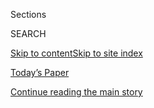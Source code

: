 <div id="app">

<div>

<div class="NYTAppHideMasthead css-1r6wvpq e1suatyy0">

<div class="section css-ui9rw0 e1suatyy2">

<div class="css-eph4ug er09x8g0">

<div class="css-6n7j50">

</div>

<span class="css-1dv1kvn">Sections</span>

<div class="css-10488qs">

<span class="css-1dv1kvn">SEARCH</span>

</div>

[Skip to content](#site-content)[Skip to site
index](#site-index)

</div>

<div class="css-10698na e1huz5gh0">

</div>

</div>

<div id="masthead-bar-one" class="section hasLinks css-15hmgas e1csuq9d3">

<div class="css-uqyvli e1csuq9d0">

</div>

<div class="css-1uqjmks e1csuq9d1">

</div>

<div class="css-9e9ivx">

[](https://myaccount.nytimes3xbfgragh.onion/auth/login?response_type=cookie&client_id=vi)

</div>

<div class="css-1bvtpon e1csuq9d2">

[Today’s Paper](https://www.nytimes3xbfgragh.onion/section/todayspaper)

</div>

</div>

</div>

</div>

<div data-aria-hidden="false">

<div id="site-content" data-role="main">

<div id="top-wrapper" class="css-15p45cc eaca97t0" type="top">

<div id="top-slug" class="css-19x0jxb eaca97t1" hidden="">

Advertisement

</div>

[Continue reading the main
story](#after-top)

<div class="ad top-wrapper" style="text-align:center;height:100%;display:block;min-height:90px">

<div id="top" class="place-ad" data-position="top" data-size-key="top">

</div>

</div>

<div id="after-top">

</div>

</div>

<div id="byline" class="section css-15h4p1b e9abtgs0">

<div class="css-1j21atc e1svk9qx1">

<div class="css-nfcc9b e1svk9qx3">

<div class="css-cnx41t">

![Portrait of Eric
Asimov](https://static01.graylady3jvrrxbe.onion/images/2018/06/13/multimedia/author-eric-asimov/author-eric-asimov-thumbLarge.jpg)

</div>

<div class="css-vl9dhg e1svk9qx5">

<div class="css-1nrhkj6 e1svk9qx6">

# Eric Asimov

</div>

## <span></span>

Eric Asimov is The Times’s wine critic.

<span class="css-dd5dyy">More**</span>

</div>

</div>

</div>

<div>

<div id="mid1-wrapper" class="css-1mn4oms eaca97t0" type="rank">

<div id="mid1-slug" class="css-1tag3rd eaca97t1">

Advertisement

</div>

[Continue reading the main
story](#after-mid1)

<div id="mid1" class="ad mid1-wrapper" style="text-align:center;height:100%;display:block">

</div>

<div id="after-mid1">

</div>

</div>

</div>

<div class="css-185go5a e1o5byef0">

<div class="css-15cbhtu">

  - [Latest](#stream-panel)
  - <span class="css-6n7j50">Search</span>
    <div class="control">
    <div class="label-container css-1dv1kvn">
    Search
    </div>
    <div class="css-wm4t3d">
    **<span id="clear-search-input" class="css-1dv1kvn">Clear this text
    input</span>
    </div>
    </div>
    <span class="css-1iovbfw"></span>

<div id="stream-panel" class="section css-8msx5b e1jz0cab1">

<div class="css-13mho3u">

1.  
    
    <div class="css-1cp3ece">
    
    <div class="css-1l4spti">
    
    [](/2020/09/10/dining/drinks/river-cafe-wine-joseph-delissio.html)
    
    <div class="css-79elbk">
    
    ![](https://static01.graylady3jvrrxbe.onion/images/2020/09/16/dining/10pour1/10pour1-thumbWide.jpg?quality=75&auto=webp&disable=upscale)
    
    </div>
    
    ### <span class="css-m70j1g">The Pour</span>
    
    ## After 43 Years, the Wine Sentinel of the River Café Stands Down
    
    Joseph DeLissio, “a blue-collar kid in a white-collar job,” saw the
    rise of American wine culture and put together an ever-changing,
    world-class list.
    
    <div class="css-1nqbnmb ea5icrr0">
    
    By <span class="css-1n7hynb">Eric
    Asimov</span>
    
    </div>
    
    </div>
    
    <div class="css-1lc2l26 e1xfvim33">
    
    </div>
    
    </div>

2.  
    
    <div class="css-1cp3ece">
    
    <div class="css-1l4spti">
    
    [](/2020/09/03/dining/drinks/wine-school-zinfandel.html)
    
    <div class="css-79elbk">
    
    ![](https://static01.graylady3jvrrxbe.onion/images/2020/09/09/dining/09Wine-School-Zinfandel/09Wine-School-Zinfandel-thumbWide-v2.jpg?quality=75&auto=webp&disable=upscale)
    
    </div>
    
    ### <span class="css-m70j1g">Wine School</span>
    
    ## Finding the Heart of Zinfandel
    
    Debating authenticity in wine is often pointless, especially with
    New World wines. That leaves more options for producers, who are
    free to surprise.
    
    <div class="css-1nqbnmb ea5icrr0">
    
    By <span class="css-1n7hynb">Eric
    Asimov</span>
    
    </div>
    
    </div>
    
    <div class="css-1lc2l26 e1xfvim33">
    
    </div>
    
    </div>

3.  
    
    <div class="css-1cp3ece">
    
    <div class="css-1l4spti">
    
    [](/2020/09/03/dining/drinks/wine-school-assignment-northern-rhone-reds.html)
    
    <div class="css-79elbk">
    
    ![](https://static01.graylady3jvrrxbe.onion/images/2020/09/09/dining/09Next/09Next-thumbWide-v2.jpg?quality=75&auto=webp&disable=upscale)
    
    </div>
    
    ### <span class="css-m70j1g">Wine School</span>
    
    ## A Study in the Subtleties of Northern Rhône Terroirs
    
    What does a comparison of three bottles from different appellations
    reveal? Conclusive proof of the power of place is hard to determine.
    
    <div class="css-1nqbnmb ea5icrr0">
    
    By <span class="css-1n7hynb">Eric
    Asimov</span>
    
    </div>
    
    </div>
    
    <div class="css-1lc2l26 e1xfvim33">
    
    </div>
    
    </div>

4.  
    
    <div class="css-1cp3ece">
    
    <div class="css-1l4spti">
    
    [](/2020/08/20/dining/drinks/german-wines.html)
    
    <div class="css-79elbk">
    
    ![](https://static01.graylady3jvrrxbe.onion/images/2020/08/26/dining/20pour/20pour-thumbWide.jpg?quality=75&auto=webp&disable=upscale)
    
    </div>
    
    ### <span class="css-m70j1g">The Pour</span>
    
    ## There’s More to German Wine Than Riesling
    
    Germany produces a host of great wines, made from grapes both famous
    and little known. Often, they are produced in small lots and are
    great values.
    
    <div class="css-1nqbnmb ea5icrr0">
    
    By <span class="css-1n7hynb">Eric
    Asimov</span>
    
    </div>
    
    </div>
    
    <div class="css-1lc2l26 e1xfvim33">
    
    </div>
    
    </div>

5.  
    
    <div class="css-1cp3ece">
    
    <div class="css-1l4spti">
    
    [](/2020/08/06/dining/drinks/valentina-passalacqua-natural-wine-italy.html)
    
    <div class="css-79elbk">
    
    ![](https://static01.graylady3jvrrxbe.onion/images/2020/08/12/dining/06pour/06pour-thumbWide.jpg?quality=75&auto=webp&disable=upscale)
    
    </div>
    
    ### <span class="css-m70j1g">The Pour</span>
    
    ## Wine Joins the 2020 Debate Over Privilege and Justice
    
    An accusation involving migrant labor in Puglia leads to
    self-examination and, perhaps, new awareness of the treatment of
    agricultural workers.
    
    <div class="css-1nqbnmb ea5icrr0">
    
    By <span class="css-1n7hynb">Eric
    Asimov</span>
    
    </div>
    
    </div>
    
    <div class="css-1lc2l26 e1xfvim33">
    
    </div>
    
    </div>

6.  
    
    <div class="css-1cp3ece">
    
    <div class="css-1l4spti">
    
    [](/2020/07/30/dining/drinks/wine-school-assignment-zinfandel.html)
    
    <div class="css-79elbk">
    
    ![](https://static01.graylady3jvrrxbe.onion/images/2020/08/05/dining/05Next-a/05Next-a-thumbWide.jpg?quality=75&auto=webp&disable=upscale)
    
    </div>
    
    ### <span class="css-m70j1g">Wine School</span>
    
    ## Revisiting Zinfandel From a Less Brawny Angle
    
    Do zins needs to be alcoholic to be good? A few are made in a more
    restrained style. Do they have much to say, or have they sacrificed
    personality?
    
    <div class="css-1nqbnmb ea5icrr0">
    
    By <span class="css-1n7hynb">Eric
    Asimov</span>
    
    </div>
    
    </div>
    
    <div class="css-1lc2l26 e1xfvim33">
    
    </div>
    
    </div>

7.  
    
    <div class="css-1cp3ece">
    
    <div class="css-1l4spti">
    
    [](/2020/07/30/dining/drinks/wine-school-verdicchio-di-matelica.html)
    
    <div class="css-79elbk">
    
    ![](https://static01.graylady3jvrrxbe.onion/images/2020/08/05/dining/05Wine-School/05Wine-School-thumbWide.jpg?quality=75&auto=webp&disable=upscale)
    
    </div>
    
    ### <span class="css-m70j1g">Wine School</span>
    
    ## What Is a Great Wine? Verdicchio di Matelica Has Some Ideas
    
    This Italian white doesn’t necessarily follow the conventions of
    greatness, but it raises questions worth considering.
    
    <div class="css-1nqbnmb ea5icrr0">
    
    By <span class="css-1n7hynb">Eric
    Asimov</span>
    
    </div>
    
    </div>
    
    <div class="css-1lc2l26 e1xfvim33">
    
    </div>
    
    </div>

8.  
    
    <div class="css-1cp3ece">
    
    <div class="css-1l4spti">
    
    [](/2020/07/23/dining/drinks/anthony-terlato-dead.html)
    
    <div class="css-79elbk">
    
    ![](https://static01.graylady3jvrrxbe.onion/images/2020/07/27/obituaries/27terlato-obit1/22terlato1-thumbWide.jpg?quality=75&auto=webp&disable=upscale)
    
    </div>
    
    ## Anthony Terlato, Who Brought Pinot Grigio to the U.S., Dies at 86
    
    In a 60-year career as a wine importer and marketer, he introduced
    Americans to lesser-known labels and shaped tastes.
    
    <div class="css-1nqbnmb ea5icrr0">
    
    By <span class="css-1n7hynb">Eric
    Asimov</span>
    
    </div>
    
    </div>
    
    <div class="css-1lc2l26 e1xfvim33">
    
    </div>
    
    </div>

9.  
    
    <div class="css-1cp3ece">
    
    <div class="css-1l4spti">
    
    [](/2020/07/23/dining/drinks/best-sparkling-wines.html)
    
    <div class="css-79elbk">
    
    ![](https://static01.graylady3jvrrxbe.onion/images/2020/07/23/dining/23pour-main/merlin_174848979_5937f65e-9a4f-49f0-aa30-f0e454a7890b-thumbWide.jpg?quality=75&auto=webp&disable=upscale)
    
    </div>
    
    ### <span class="css-m70j1g">The Pour</span>
    
    ## 12 Summer Sparkling Wines, Because Who Needs a Reason
    
    Beyond Champagne, excellent bubbly now comes from all over in a
    diversity of styles. You don’t require a special occasion to enjoy
    them.
    
    <div class="css-1nqbnmb ea5icrr0">
    
    By <span class="css-1n7hynb">Eric
    Asimov</span>
    
    </div>
    
    </div>
    
    <div class="css-1lc2l26 e1xfvim33">
    
    </div>
    
    </div>

10. 
    
    <div class="css-1cp3ece">
    
    <div class="css-1l4spti">
    
    [](/2020/07/20/dining/drinks/wine-vineyard-viticulture-farming.html)
    
    <div class="css-79elbk">
    
    ![](https://static01.graylady3jvrrxbe.onion/images/2020/07/22/dining/22Pour-Illo/22Pour-Illo-thumbWide.jpg?quality=75&auto=webp&disable=upscale)
    
    </div>
    
    ### <span class="css-m70j1g">The Pour</span>
    
    ## From Good Wine, a Direct Path to the Wonders of Nature
    
    For this city dweller, wine provided the opening to a greater
    understanding of food and agriculture, and their precarious balance.
    
    <div class="css-1nqbnmb ea5icrr0">
    
    By <span class="css-1n7hynb">Eric Asimov</span>
    
    </div>
    
    </div>
    
    <div class="css-1lc2l26 e1xfvim33">
    
    </div>
    
    </div>

<div class="css-13mho3u">

<div class="css-1t62hi8">

<div class="css-1stvaey">

Show
More

<div>

<div style="border:0;clip:rect(0 0 0 0);height:1px;margin:-1px;overflow:hidden;white-space:nowrap;padding:0;width:1px;position:absolute" data-role="log" data-aria-live="assertive">

</div>

<div style="border:0;clip:rect(0 0 0 0);height:1px;margin:-1px;overflow:hidden;white-space:nowrap;padding:0;width:1px;position:absolute" data-role="log" data-aria-live="assertive">

</div>

<div style="border:0;clip:rect(0 0 0 0);height:1px;margin:-1px;overflow:hidden;white-space:nowrap;padding:0;width:1px;position:absolute" data-role="log" data-aria-live="polite">

</div>

<div style="border:0;clip:rect(0 0 0 0);height:1px;margin:-1px;overflow:hidden;white-space:nowrap;padding:0;width:1px;position:absolute" data-role="log" data-aria-live="polite">

</div>

</div>

</div>

</div>

</div>

</div>

<div class="css-g6hk37 supplemental">

<div id="mid2-wrapper" class="css-10wkyv7 eaca97t0" type="lede">

<div id="mid2-slug" class="css-1tag3rd eaca97t1">

Advertisement

</div>

[Continue reading the main
story](#after-mid2)

<div id="mid2" class="ad mid2-wrapper" style="text-align:center;height:100%;display:block;min-height:250px">

</div>

<div id="after-mid2">

</div>

</div>

## Follow Elsewhere

<div class="module-body">

  - [**<span data-aria-hidden="true">EricAsimov</span><span class="css-1dv1kvn">twitter
    page for EricAsimov</span>](https://twitter.com/EricAsimov)

</div>

</div>

</div>

</div>

</div>

</div>

</div>

## Site Index

<div>

</div>

## Site Information Navigation

  - [© <span>2020</span> <span>The New York Times
    Company</span>](https://help.nytimes3xbfgragh.onion/hc/en-us/articles/115014792127-Copyright-notice)

<!-- end list -->

  - [NYTCo](https://www.nytco.com/)
  - [Contact
    Us](https://help.nytimes3xbfgragh.onion/hc/en-us/articles/115015385887-Contact-Us)
  - [Work with us](https://www.nytco.com/careers/)
  - [Advertise](https://nytmediakit.com/)
  - [T Brand Studio](http://www.tbrandstudio.com/)
  - [Your Ad
    Choices](https://www.nytimes3xbfgragh.onion/privacy/cookie-policy#how-do-i-manage-trackers)
  - [Privacy](https://www.nytimes3xbfgragh.onion/privacy)
  - [Terms of
    Service](https://help.nytimes3xbfgragh.onion/hc/en-us/articles/115014893428-Terms-of-service)
  - [Terms of
    Sale](https://help.nytimes3xbfgragh.onion/hc/en-us/articles/115014893968-Terms-of-sale)
  - [Site
    Map](https://spiderbites.nytimes3xbfgragh.onion)
  - [Help](https://help.nytimes3xbfgragh.onion/hc/en-us)
  - [Subscriptions](https://www.nytimes3xbfgragh.onion/subscription?campaignId=37WXW)

</div>

</div>
